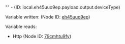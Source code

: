 "" - (ID: local.eh45uuo9ep.payload.output.deviceType)

Variable written:
 (Node ID: [eh45uuo9ep](../nodes/eh45uuo9ep.md))

Variable reads:
* Http (Node ID: [79cmhtu9fy](../nodes/79cmhtu9fy.md))
